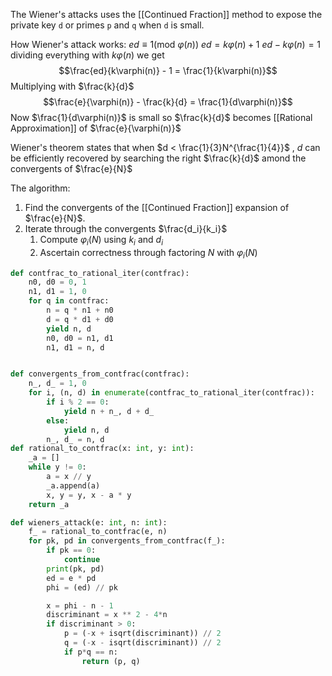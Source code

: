 The Wiener's attacks uses the [[Continued Fraction]] method to expose the private key `d` or primes `p` and `q` when `d` is small.

How Wiener's attack works:
$ed \equiv 1 (\textrm{mod}\ \varphi(n))$
$ed = k\varphi(n) + 1$
$ed - k\varphi(n) = 1$
dividing everything with $k\varphi(n)$ we get
$$\frac{ed}{k\varphi(n)} - 1 = \frac{1}{k\varphi(n)}$$
Multiplying with $\frac{k}{d}$
$$\frac{e}{\varphi(n)} - \frac{k}{d} = \frac{1}{d\varphi(n)}$$
Now $\frac{1}{d\varphi(n)}$ is small so $\frac{k}{d}$ becomes [[Rational Approximation]] of $\frac{e}{\varphi(n)}$

Wiener's theorem states that when $d < \frac{1}{3}N^{\frac{1}{4}}$ , $d$ can be efficiently recovered by searching the right $\frac{k}{d}$ amond the convergents of $\frac{e}{N}$ 

The algorithm:
1. Find the convergents of the [[Continued Fraction]] expansion of $\frac{e}{N}$.
2. Iterate through the convergents $\frac{d_i}{k_i}$
	1. Compute $\varphi_i(N)$ using $k_i$ and $d_i$
	2. Ascertain correctness through factoring $N$ with $\varphi_i(N)$

```python
def contfrac_to_rational_iter(contfrac): 
    n0, d0 = 0, 1
    n1, d1 = 1, 0
    for q in contfrac:
        n = q * n1 + n0
        d = q * d1 + d0
        yield n, d
        n0, d0 = n1, d1
        n1, d1 = n, d


def convergents_from_contfrac(contfrac):
    n_, d_ = 1, 0
    for i, (n, d) in enumerate(contfrac_to_rational_iter(contfrac)):
        if i % 2 == 0:
            yield n + n_, d + d_
        else:
            yield n, d
        n_, d_ = n, d
def rational_to_contfrac(x: int, y: int):
    _a = []
    while y != 0:
        a = x // y
        _a.append(a)
        x, y = y, x - a * y
    return _a

def wieners_attack(e: int, n: int):
    f_ = rational_to_contfrac(e, n)
    for pk, pd in convergents_from_contfrac(f_):
        if pk == 0:
            continue
        print(pk, pd)
        ed = e * pd
        phi = (ed) // pk

        x = phi - n - 1
        discriminant = x ** 2 - 4*n 
        if discriminant > 0:
            p = (-x + isqrt(discriminant)) // 2
            q = (-x - isqrt(discriminant)) // 2
            if p*q == n:
                return (p, q)

```